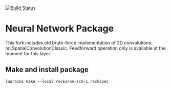 [![Build Status](https://travis-ci.org/torch/nn.svg?branch=master)](https://travis-ci.org/torch/nn)
<a name="nn.dok"></a>
# Neural Network Package #

This fork includes old brute-force implementation of 2D convolutions: nn.SpatialConvolutionClassic. Feedforward operation only is available at the moment for this layer.

## Make and install package
```
luarocks make --local rocks/nn-scm-1.rockspec
```
